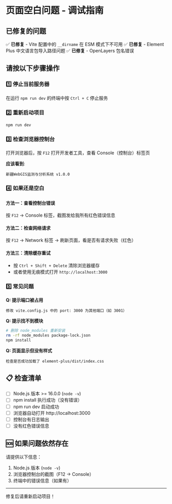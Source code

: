 # 页面空白问题 - 调试指南

## 已修复的问题

✅ **已修复** - Vite 配置中的 `__dirname` 在 ESM 模式下不可用
✅ **已修复** - Element Plus 中文语言包导入路径问题
✅ **已修复** - OpenLayers 包名错误

## 请按以下步骤操作

### 1️⃣ 停止当前服务器

在运行 `npm run dev` 的终端中按 `Ctrl + C` 停止服务

### 2️⃣ 重新启动项目

```bash
npm run dev
```

### 3️⃣ 检查浏览器控制台

打开浏览器后，按 `F12` 打开开发者工具，查看 Console（控制台）标签页

**应该看到**:
```
新疆WebGIS监测与分析系统 v1.0.0
```

### 4️⃣ 如果还是空白

#### 方法一：查看控制台错误
按 `F12` → Console 标签，截图发给我所有红色错误信息

#### 方法二：检查网络请求
按 `F12` → Network 标签 → 刷新页面，看是否有请求失败（红色）

#### 方法三：清除缓存重试
- 按 `Ctrl + Shift + Delete` 清除浏览器缓存
- 或者使用无痕模式打开 `http://localhost:3000`

### 5️⃣ 常见问题

**Q: 提示端口被占用**
```
修改 vite.config.js 中的 port: 3000 为其他端口（如 3001）
```

**Q: 提示找不到模块**
```bash
# 删除 node_modules 重新安装
rm -rf node_modules package-lock.json
npm install
```

**Q: 页面显示但没有样式**
```
检查是否成功加载了 element-plus/dist/index.css
```

## 📋 检查清单

- [ ] Node.js 版本 >= 16.0.0 (`node -v`)
- [ ] npm install 执行成功（没有错误）
- [ ] npm run dev 启动成功
- [ ] 浏览器自动打开 http://localhost:3000
- [ ] 控制台有日志输出
- [ ] 没有红色错误信息

## 🆘 如果问题依然存在

请提供以下信息：
1. Node.js 版本 (`node -v`)
2. 浏览器控制台的截图（F12 → Console）
3. 终端中的错误信息（如果有）

---

修复后请重新启动项目！

